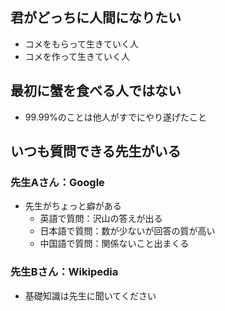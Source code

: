 ## 君がどっちに人間になりたい
* コメをもらって生きていく人
* コメを作って生きていく人

## 最初に蟹を食べる人ではない
* 99.99%のことは他人がすでにやり遂げたこと

## いつも質問できる先生がいる
### 先生Aさん：Google
* 先生がちょっと癖がある
  * 英語で質問：沢山の答えが出る
  * 日本語で質問：数が少ないが回答の質が高い
  * 中国語で質問：関係ないこと出まくる

### 先生Bさん：Wikipedia
* 基礎知識は先生に聞いてください
